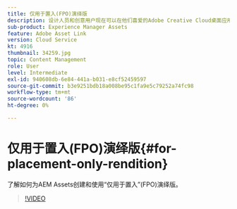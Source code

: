 ```yaml
---
title: 仅用于置入(FPO)演绎版
description: 设计人员和创意用户现在可以在他们喜爱的Adobe Creative Cloud桌面应用程序中使用Adobe Experience Manager资源。 适用于Adobe Creative Cloud Enterprise的AdobeAsset Link扩展增强了在Adobe Photoshop、InDesign和Illustrator等Creative Cloud工具中搜索和浏览、排序、预览、上传资源、签出、修改、签入和查看AEM资源元数据的功能。
sub-product: Experience Manager Assets
feature: Adobe Asset Link
version: Cloud Service
kt: 4916
thumbnail: 34259.jpg
topic: Content Management
role: User
level: Intermediate
exl-id: 940608db-6e84-441a-b031-e8cf52459597
source-git-commit: b3e9251bdb18a008be95c1fa9e5c79252a74fc98
workflow-type: tm+mt
source-wordcount: '86'
ht-degree: 0%

---
```


# 仅用于置入(FPO)演绎版{#for-placement-only-rendition}

了解如何为AEM Assets创建和使用“仅用于置入”(FPO)演绎版。

>[!VIDEO](https://video.tv.adobe.com/v/34259?quality=12&learn=on)
